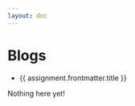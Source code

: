```yaml
---
layout: doc
---
```


<script setup>
  import {data as blogs} from './assignments/assignments.data';
  import { withBase } from 'vitepress';
</script>

# Blogs

<ul v-if="assignments.length > 0">
  <li v-for="assignment of assignments">
    <a :href="withBase(assignment.url)">{{ assignment.frontmatter.title }}</a>
  </li>
</ul>
<p v-else>
  Nothing here yet!
</p>
